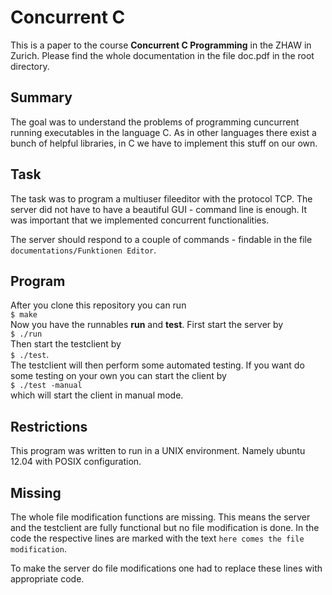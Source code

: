 # Concurrent C

This is a paper to the course **Concurrent C Programming** in the ZHAW in Zurich.
Please find the whole documentation in the file doc.pdf in the root directory.

## Summary
The goal was to understand the problems of programming cuncurrent running executables in the language C. As in other languages there exist a bunch of helpful libraries, in C we have to implement this stuff on our own.

## Task
The task was to program a multiuser fileeditor with the protocol TCP. The server did not have to have a beautiful GUI - command line is enough. It was important that we implemented concurrent functionalities.

The server should respond to a couple of commands - findable in the file `documentations/Funktionen Editor`.

## Program
After you clone this repository you can run  
`$ make`  
Now you have the runnables **run** and **test**. First start the server by  
`$ ./run`  
Then start the testclient by  
`$ ./test`.  
The testclient will then perform some automated testing. If you want do some testing on your own you can start the client by  
`$ ./test -manual`  
which will start the client in manual mode.  

## Restrictions
This program was written to run in a UNIX environment. Namely ubuntu 12.04 with POSIX configuration.

## Missing
The whole file modification functions are missing. This means the server and the testclient are fully functional but no file modification is done. In the code the respective lines are marked with the text `here comes the file modification`.

To make the server do file modifications one had to replace these lines with appropriate code.
